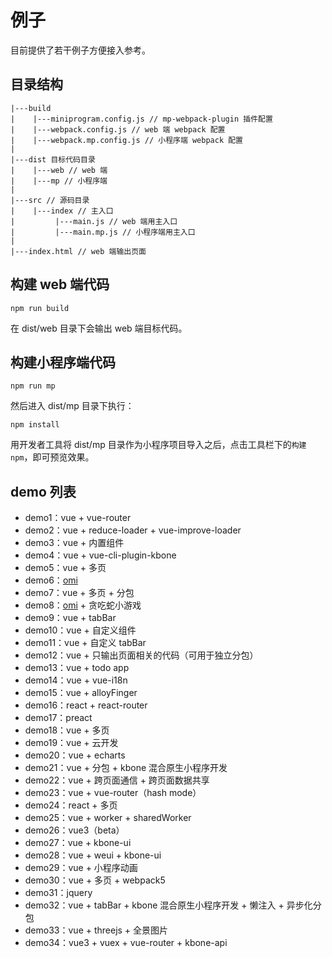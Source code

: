 # 例子

目前提供了若干例子方便接入参考。

## 目录结构

```
|---build
|    |---miniprogram.config.js // mp-webpack-plugin 插件配置
|    |---webpack.config.js // web 端 webpack 配置
|    |---webpack.mp.config.js // 小程序端 webpack 配置
|
|---dist 目标代码目录
|    |---web // web 端
|    |---mp // 小程序端
|
|---src // 源码目录
|    |---index // 主入口
|         |---main.js // web 端用主入口
|         |---main.mp.js // 小程序端用主入口
|
|---index.html // web 端输出页面
```

## 构建 web 端代码

```
npm run build
```

在 dist/web 目录下会输出 web 端目标代码。

## 构建小程序端代码

```
npm run mp
```

然后进入 dist/mp 目录下执行：

```
npm install
```

用开发者工具将 dist/mp 目录作为小程序项目导入之后，点击工具栏下的`构建 npm`，即可预览效果。

## demo 列表

* demo1：vue + vue-router
* demo2：vue + reduce-loader + vue-improve-loader
* demo3：vue + 内置组件
* demo4：vue + vue-cli-plugin-kbone
* demo5：vue + 多页
* demo6：[omi](https://github.com/Tencent/omi)
* demo7：vue + 多页 + 分包
* demo8：[omi](https://github.com/Tencent/omi) + 贪吃蛇小游戏
* demo9：vue + tabBar
* demo10：vue + 自定义组件
* demo11：vue + 自定义 tabBar
* demo12：vue + 只输出页面相关的代码（可用于独立分包）
* demo13：vue + todo app
* demo14：vue + vue-i18n
* demo15：vue + alloyFinger
* demo16：react + react-router
* demo17：preact
* demo18：vue + 多页
* demo19：vue + 云开发
* demo20：vue + echarts
* demo21：vue + 分包 + kbone 混合原生小程序开发
* demo22：vue + 跨页面通信 + 跨页面数据共享
* demo23：vue + vue-router（hash mode）
* demo24：react + 多页
* demo25：vue + worker + sharedWorker
* demo26：vue3（beta）
* demo27：vue + kbone-ui
* demo28：vue + weui + kbone-ui
* demo29：vue + 小程序动画
* demo30：vue + 多页 + webpack5
* demo31：jquery
* demo32：vue + tabBar + kbone 混合原生小程序开发 + 懒注入 + 异步化分包
* demo33：vue + threejs + 全景图片
* demo34：vue3 + vuex + vue-router + kbone-api
